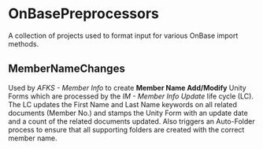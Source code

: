# OnBasePreprocessors
A collection of projects used to format input for various OnBase import methods.
## MemberNameChanges
Used by <i>AFKS - Member Info</i> to create <b>Member Name Add/Modify</b> Unity Forms which are processed by the <i>IM - Member Info Update</i> life cycle (LC). The LC updates the First Name and Last Name keywords on all related documents (Member No.) and stamps the Unity Form with an update date and a count of the related documents updated. Also triggers an Auto-Folder process to ensure that all supporting folders are created with the correct member name.
